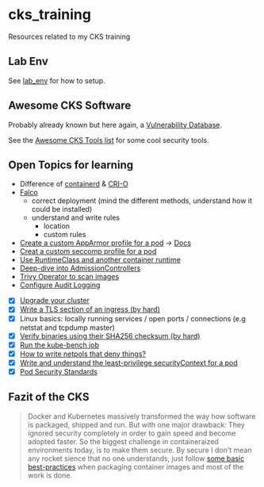 # cks_training

Resources related to my CKS training

## Lab Env

See [lab_env](./lab_env) for how to setup.

## Awesome CKS Software

Probably already known but here again, a [Vulnerability Database](https://nvd.nist.gov/vuln/search).

See the [Awesome CKS Tools list](https://github.com/stars/the-technat/lists/awesome-cks-tools) for some cool security tools.

## Open Topics for learning

- Difference of [containerd](https://containerd.io/) & [CRI-O](https://cri-o.io/)
- [Falco](https://falco.org/docs/)
  - correct deployment (mind the different methods, understand how it could be installed)
  - understand and write rules
    - location
    - custom rules
- [Create a custom AppArmor profile for a pod](https://kubernetes.io/docs/tutorials/security/apparmor/) -> [Docs](https://gitlab.com/apparmor/apparmor/-/wikis/Documentation)
- [Creat a custom seccomp profile for a pod](https://kubernetes.io/docs/tutorials/security/seccomp/)
- [Use RuntimeClass and another container runtime](https://kubernetes.io/docs/concepts/containers/runtime-class/)
- [Deep-dive into AdmissionControllers](https://kubernetes.io/docs/reference/access-authn-authz/admission-controllers)
- [Trivy Operator to scan images](https://github.com/aquasecurity/trivy-operator)
- [Configure Audit Logging](https://kubernetes.io/docs/tasks/debug/debug-cluster/audit/)
- [x] [Upgrade your cluster](https://kubernetes.io/docs/tasks/administer-cluster/cluster-upgrade/)
- [x] [Write a TLS section of an ingress (by hard)](https://kubernetes.io/docs/concepts/services-networking/ingress/#tls)
- [x] Linux basics: locally running services / open ports / connections (e.g netstat and tcpdump master)
- [x] [Verify binaries using their SHA256 checksum (by hard)](https://kubernetes.io/docs/tasks/tools/install-kubectl-linux/)
- [x] [Run the kube-bench job](https://github.com/aquasecurity/kube-bench)
- [x] [How to write netpols that deny things?](https://kubernetes.io/docs/tasks/administer-cluster/securing-a-cluster/#restricting-cloud-metadata-api-access)
- [x] [Write and understand the least-privilege securityContext for a pod](https://kubernetes.io/docs/tasks/configure-pod-container/security-context/)
- [x] [Pod Security Standards](https://kubernetes.io/docs/concepts/security/pod-security-standards)

## Fazit of the CKS

> Docker and Kubernetes massively transformed the way how software is packaged, shipped and run. But with one major drawback: They ignored security completely in order to gain speed and become adopted faster. So the biggest challenge in containeraized environments today, is to make them secure. By secure I don't mean any rocket sience that no one understands, just follow [some basic best-practices](https://sysdig.com/blog/dockerfile-best-practices/) when packaging container images and most of the work is done.
